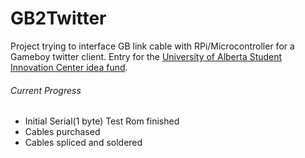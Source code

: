 # GB2Twitter
Project trying to interface GB link cable with RPi/Microcontroller for a Gameboy twitter client. Entry for the [University of Alberta Student Innovation Center idea fund](https://www.ualberta.ca/student-innovation-centre/idea-fund).


###### Current Progress
- Initial Serial(1 byte) Test Rom finished 
- Cables purchased
- Cables spliced and soldered
